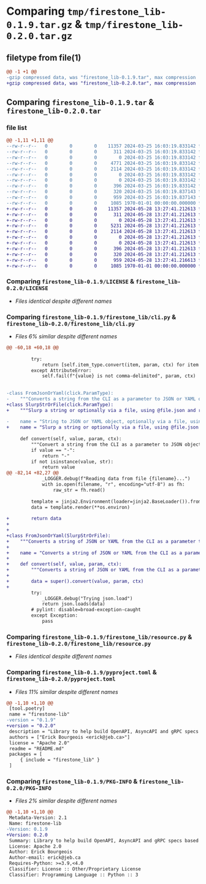 # Comparing `tmp/firestone_lib-0.1.9.tar.gz` & `tmp/firestone_lib-0.2.0.tar.gz`

## filetype from file(1)

```diff
@@ -1 +1 @@
-gzip compressed data, was "firestone_lib-0.1.9.tar", max compression
+gzip compressed data, was "firestone_lib-0.2.0.tar", max compression
```

## Comparing `firestone_lib-0.1.9.tar` & `firestone_lib-0.2.0.tar`

### file list

```diff
@@ -1,11 +1,11 @@
--rw-r--r--   0        0        0    11357 2024-03-25 16:03:19.833142 firestone_lib-0.1.9/LICENSE
--rw-r--r--   0        0        0      311 2024-03-25 16:03:19.833142 firestone_lib-0.1.9/README.md
--rw-r--r--   0        0        0        0 2024-03-25 16:03:19.833142 firestone_lib-0.1.9/firestone_lib/__init__.py
--rw-r--r--   0        0        0     4771 2024-03-25 16:03:19.833142 firestone_lib-0.1.9/firestone_lib/cli.py
--rw-r--r--   0        0        0     2114 2024-03-25 16:03:19.833142 firestone_lib-0.1.9/firestone_lib/resource.py
--rw-r--r--   0        0        0        0 2024-03-25 16:03:19.833142 firestone_lib-0.1.9/firestone_lib/resources/__init__.py
--rw-r--r--   0        0        0        0 2024-03-25 16:03:19.833142 firestone_lib-0.1.9/firestone_lib/resources/logging/__init__.py
--rw-r--r--   0        0        0      396 2024-03-25 16:03:19.833142 firestone_lib-0.1.9/firestone_lib/resources/logging/cli.conf
--rw-r--r--   0        0        0      320 2024-03-25 16:03:19.837143 firestone_lib-0.1.9/firestone_lib/utils.py
--rw-r--r--   0        0        0      959 2024-03-25 16:03:19.837143 firestone_lib-0.1.9/pyproject.toml
--rw-r--r--   0        0        0     1085 1970-01-01 00:00:00.000000 firestone_lib-0.1.9/PKG-INFO
+-rw-r--r--   0        0        0    11357 2024-05-28 13:27:41.212613 firestone_lib-0.2.0/LICENSE
+-rw-r--r--   0        0        0      311 2024-05-28 13:27:41.212613 firestone_lib-0.2.0/README.md
+-rw-r--r--   0        0        0        0 2024-05-28 13:27:41.212613 firestone_lib-0.2.0/firestone_lib/__init__.py
+-rw-r--r--   0        0        0     5231 2024-05-28 13:27:41.212613 firestone_lib-0.2.0/firestone_lib/cli.py
+-rw-r--r--   0        0        0     2114 2024-05-28 13:27:41.212613 firestone_lib-0.2.0/firestone_lib/resource.py
+-rw-r--r--   0        0        0        0 2024-05-28 13:27:41.212613 firestone_lib-0.2.0/firestone_lib/resources/__init__.py
+-rw-r--r--   0        0        0        0 2024-05-28 13:27:41.212613 firestone_lib-0.2.0/firestone_lib/resources/logging/__init__.py
+-rw-r--r--   0        0        0      396 2024-05-28 13:27:41.212613 firestone_lib-0.2.0/firestone_lib/resources/logging/cli.conf
+-rw-r--r--   0        0        0      320 2024-05-28 13:27:41.212613 firestone_lib-0.2.0/firestone_lib/utils.py
+-rw-r--r--   0        0        0      959 2024-05-28 13:27:41.216613 firestone_lib-0.2.0/pyproject.toml
+-rw-r--r--   0        0        0     1085 1970-01-01 00:00:00.000000 firestone_lib-0.2.0/PKG-INFO
```

### Comparing `firestone_lib-0.1.9/LICENSE` & `firestone_lib-0.2.0/LICENSE`

 * *Files identical despite different names*

### Comparing `firestone_lib-0.1.9/firestone_lib/cli.py` & `firestone_lib-0.2.0/firestone_lib/cli.py`

 * *Files 6% similar despite different names*

```diff
@@ -60,18 +60,18 @@
 
         try:
             return [self.item_type.convert(item, param, ctx) for item in value.split(",")]
         except AttributeError:
             self.fail(f"{value} is not comma-delimited", param, ctx)
 
 
-class FromJsonOrYaml(click.ParamType):
-    """Converts a string from the CLI as a parameter to JSON or YAML object."""
+class SlurpStrOrFile(click.ParamType):
+    """Slurp a string or optionally via a file, using @file.json and run jinja2 templating"""
 
-    name = "String to JSON or YAML object, optionally via a file, using @file.json"
+    name = "Slurp a string or optionally via a file, using @file.json and run jinja2 templating"
 
     def convert(self, value, param, ctx):
         """Convert a string from the CLI as a parameter to JSON object."""
         if value == "-":
             return "-"
         if not isinstance(value, str):
             return value
@@ -82,14 +82,27 @@
             _LOGGER.debug(f"Reading data from file {filename}...")
             with io.open(filename, "r", encoding="utf-8") as fh:
                 raw_str = fh.read()
 
         template = jinja2.Environment(loader=jinja2.BaseLoader()).from_string(raw_str)
         data = template.render(**os.environ)
 
+        return data
+
+
+class FromJsonOrYaml(SlurpStrOrFile):
+    """Converts a string of JSON or YAML from the CLI as a parameter to python struct."""
+
+    name = "Converts a string of JSON or YAML from the CLI as a parameter to python struct."
+
+    def convert(self, value, param, ctx):
+        """Converts a string of JSON or YAML from the CLI as a parameter to python struct."""
+
+        data = super().convert(value, param, ctx)
+
         try:
             _LOGGER.debug("Trying json.load")
             return json.loads(data)
         # pylint: disable=broad-exception-caught
         except Exception:
             pass
```

### Comparing `firestone_lib-0.1.9/firestone_lib/resource.py` & `firestone_lib-0.2.0/firestone_lib/resource.py`

 * *Files identical despite different names*

### Comparing `firestone_lib-0.1.9/pyproject.toml` & `firestone_lib-0.2.0/pyproject.toml`

 * *Files 11% similar despite different names*

```diff
@@ -1,10 +1,10 @@
 [tool.poetry]
 name = "firestone-lib"
-version = "0.1.9"
+version = "0.2.0"
 description = "Library to help build OpenAPI, AsyncAPI and gRPC specs based off one or more resource json schema files"
 authors = ["Erick Bourgeois <erick@jeb.ca>"]
 license = "Apache 2.0"
 readme = "README.md"
 packages = [
     { include = "firestone_lib" }
 ]
```

### Comparing `firestone_lib-0.1.9/PKG-INFO` & `firestone_lib-0.2.0/PKG-INFO`

 * *Files 2% similar despite different names*

```diff
@@ -1,10 +1,10 @@
 Metadata-Version: 2.1
 Name: firestone-lib
-Version: 0.1.9
+Version: 0.2.0
 Summary: Library to help build OpenAPI, AsyncAPI and gRPC specs based off one or more resource json schema files
 License: Apache 2.0
 Author: Erick Bourgeois
 Author-email: erick@jeb.ca
 Requires-Python: >=3.9,<4.0
 Classifier: License :: Other/Proprietary License
 Classifier: Programming Language :: Python :: 3
```

